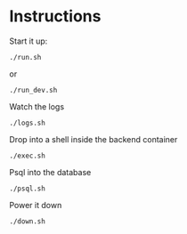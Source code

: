 # Instructions

Start it up:
```
./run.sh
```
or
```
./run_dev.sh
```

Watch the logs
```
./logs.sh
```

Drop into a shell inside the backend container
```
./exec.sh
```

Psql into the database
```
./psql.sh
```

Power it down
```
./down.sh
```
